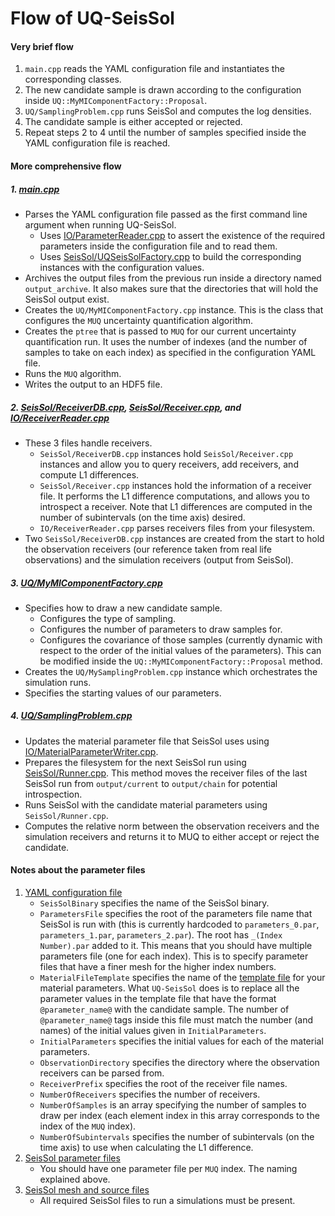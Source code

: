 # Flow of UQ-SeisSol

#### Very brief flow

1. `main.cpp` reads the YAML configuration file and instantiates the corresponding classes.
2. The new candidate sample is drawn according to the configuration inside `UQ::MyMIComponentFactory::Proposal`.
3. `UQ/SamplingProblem.cpp` runs SeisSol and computes the log densities.
4. The candidate sample is either accepted or rejected.
5. Repeat steps 2 to 4 until the number of samples specified inside the YAML configuration file is reached.


#### More comprehensive flow

##### 1. [main.cpp](https://github.com/sebwolf-de/UQ-SeisSol/blob/main/src/main.cpp)
- Parses the YAML configuration file passed as the first command line argument when running UQ-SeisSol.
    - Uses [IO/ParameterReader.cpp](https://github.com/sebwolf-de/UQ-SeisSol/blob/main/src/IO/ParameterReader.cpp) to assert the existence of the required parameters inside the configuration file and to read them.
    - Uses [SeisSol/UQSeisSolFactory.cpp](https://github.com/sebwolf-de/UQ-SeisSol/blob/main/src/IO/MaterialParameterWriter.cpp) to build the corresponding instances with the configuration values.
- Archives the output files from the previous run inside a directory named `output_archive`. It also makes sure that the directories that will hold the SeisSol output exist.
- Creates the `UQ/MyMIComponentFactory.cpp` instance. This is the class that configures the `MUQ` uncertainty quantification algorithm.
- Creates the `ptree` that is passed to `MUQ` for our current uncertainty quantification run. It uses the number of indexes (and the number of samples to take on each index) as specified in the configuration YAML file.
- Runs the `MUQ` algorithm.
- Writes the output to an HDF5 file.

##### 2. [SeisSol/ReceiverDB.cpp](https://github.com/sebwolf-de/UQ-SeisSol/blob/main/src/SeisSol/ReceiverDB.cpp), [SeisSol/Receiver.cpp](https://github.com/sebwolf-de/UQ-SeisSol/blob/main/src/SeisSol/Receiver.cpp), and [IO/ReceiverReader.cpp](https://github.com/sebwolf-de/UQ-SeisSol/blob/main/src/IO/ReceiverReader.cpp)
- These 3 files handle receivers.
    - `SeisSol/ReceiverDB.cpp` instances hold `SeisSol/Receiver.cpp` instances and allow you to query receivers, add receivers, and compute L1 differences.
    - `SeisSol/Receiver.cpp` instances hold the information of a receiver file. It performs the L1 difference computations, and allows you to introspect a receiver. Note that L1 differences are computed in the number of subintervals (on the time axis) desired.
    - `IO/ReceiverReader.cpp` parses receivers files from your filesystem.
- Two `SeisSol/ReceiverDB.cpp` instances are created from the start to hold the observation receivers (our reference taken from real life observations) and the simulation receivers (output from SeisSol).

##### 3. [UQ/MyMIComponentFactory.cpp](https://github.com/sebwolf-de/UQ-SeisSol/blob/main/src/UQ/MIComponentFactory.cpp)
- Specifies how to draw a new candidate sample.
    - Configures the type of sampling.
    - Configures the number of parameters to draw samples for.
    - Configures the covariance of those samples (currently dynamic with respect to the order of the initial values of the parameters). This can be modified inside the `UQ::MyMIComponentFactory::Proposal` method.
- Creates the `UQ/MySamplingProblem.cpp` instance which orchestrates the simulation runs.
- Specifies the starting values of our parameters.

##### 4. [UQ/SamplingProblem.cpp](https://github.com/sebwolf-de/UQ-SeisSol/blob/main/src/UQ/SamplingProblem.cpp)
- Updates the material parameter file that SeisSol uses using [IO/MaterialParameterWriter.cpp](https://github.com/sebwolf-de/UQ-SeisSol/blob/main/src/IO/MaterialParameterWriter.cpp).
- Prepares the filesystem for the next SeisSol run using [SeisSol/Runner.cpp](https://github.com/sebwolf-de/UQ-SeisSol/blob/main/src/SeisSol/Runner.cpp). This method moves the receiver files of the last SeisSol run from `output/current` to `output/chain` for potential introspection.
- Runs SeisSol with the candidate material parameters using `SeisSol/Runner.cpp`.
- Computes the relative norm between the observation receivers and the simulation receivers and returns it to MUQ to either accept or reject the candidate.


#### Notes about the parameter files
1. [YAML configuration file](https://github.com/sebwolf-de/UQ-SeisSol/blob/main/example/uq.yaml)
    - `SeisSolBinary` specifies the name of the SeisSol binary.
    - `ParametersFile` specifies the root of the parameters file name that SeisSol is run with (this is currently hardcoded to `parameters_0.par`, `parameters_1.par`, `parameters_2.par`). The root has `_(Index Number).par` added to it. This means that you should have multiple parameters file (one for each index). This is to specify parameter files that have a finer mesh for the higher index numbers.
    - `MaterialFileTemplate` specifies the name of the [template file](https://github.com/sebwolf-de/UQ-SeisSol/blob/main/example/material_template.yaml) for your material parameters. What `UQ-SeisSol` does is to replace all the parameter values in the template file that have the format `@parameter_name@` with the candidate sample. The number of `@parameter_name@` tags inside this file must match the number (and names) of the initial values given in `InitialParameters`.
    - `InitialParameters` specifies the initial values for each of the material parameters.
    - `ObservationDirectory` specifies the directory where the observation receivers can be parsed from.
    - `ReceiverPrefix` specifies the root of the receiver file names.
    - `NumberOfReceivers` specifies the number of receivers.
    - `NumberOfSamples` is an array specifying the number of samples to draw per index (each element index in this array corresponds to the index of the `MUQ` index).
    - `NumberOfSubintervals` specifies the number of subintervals (on the time axis) to use when calculating the L1 difference.
2. [SeisSol parameter files](https://github.com/sebwolf-de/UQ-SeisSol/blob/main/example/parameters.par)
    - You should have one parameter file per `MUQ` index. The naming explained above.
3. [SeisSol mesh and source files](https://github.com/sebwolf-de/UQ-SeisSol/tree/main/example)
    - All required SeisSol files to run a simulations must be present.